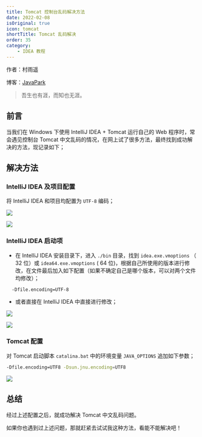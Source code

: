 ```yaml
---
title: Tomcat 控制台乱码解决方法
date: 2022-02-08
isOriginal: true
icon: tomcat
shortTitle: Tomcat 乱码解决
order: 35
category:
    - IDEA 教程
---
```


作者：村雨遥

博客：[JavaPark](https://cunyu1943.github.io/JavaPark)

> 吾生也有涯，而知也无涯。

## 前言

当我们在 Windows 下使用 IntelliJ IDEA + Tomcat 运行自己的 Web 程序时，常会遇见控制台 Tomcat 中文乱码的情况，在网上试了很多方法，最终找到成功解决的方法，现记录如下；

## 解决方法

### IntelliJ IDEA 及项目配置

将 IntelliJ IDEA 和项目均配置为 `UTF-8` 编码；

![](https://imgconvert.csdnimg.cn/aHR0cHM6Ly9naXRlZS5jb20vY3VueXUxOTQzL2ltYWdlcy9yYXcvbWFzdGVyL0ltZ3NXaW4vMjAyMDA0MTMyMjI5MTQucG5n?x-oss-process=image/format,png)

![](https://imgconvert.csdnimg.cn/aHR0cHM6Ly9naXRlZS5jb20vY3VueXUxOTQzL2ltYWdlcy9yYXcvbWFzdGVyL0ltZ3NXaW4vMjAyMDA0MTMyMjI5NTcucG5n?x-oss-process=image/format,png)

### IntelliJ IDEA 启动项

- 在 IntelliJ IDEA 安装目录下，进入 `./bin` 目录，找到 `idea.exe.vmoptions` （ 32 位）或 `idea64.exe.vmoptions` ( 64 位)，根据自己所使用的版本进行修改，在文件最后加入如下配置（如果不确定自己是哪个版本，可以对两个文件均修改）；

```plain
  -Dfile.encoding=UTF-8
```

- 或者直接在 IntelliJ IDEA 中直接进行修改；

![](https://imgconvert.csdnimg.cn/aHR0cHM6Ly9naXRlZS5jb20vY3VueXUxOTQzL2ltYWdlcy9yYXcvbWFzdGVyL0ltZ3NXaW4vMjAyMDA0MTMyMjM2NDUucG5n?x-oss-process=image/format,png)

![](https://imgconvert.csdnimg.cn/aHR0cHM6Ly9naXRlZS5jb20vY3VueXUxOTQzL2ltYWdlcy9yYXcvbWFzdGVyL0ltZ3NXaW4vMjAyMDA0MTMyMjM3MjgucG5n?x-oss-process=image/format,png)

### Tomcat 配置

对 Tomcat 启动脚本 `catalina.bat` 中的环境变量 `JAVA_OPTIONS` 追加如下参数；

```bash
-Dfile.encoding=UTF8 -Dsun.jnu.encoding=UTF8
```

![](https://imgconvert.csdnimg.cn/aHR0cHM6Ly9naXRlZS5jb20vY3VueXUxOTQzL2ltYWdlcy9yYXcvbWFzdGVyL0ltZ3NXaW4vMjAyMDA0MTMyMjQ1MDYucG5n?x-oss-process=image/format,png)

## 总结

经过上述配置之后，就成功解决 Tomcat 中文乱码问题。

如果你也遇到过上述问题，那就赶紧去试试我这种方法，看能不能解决吧！
